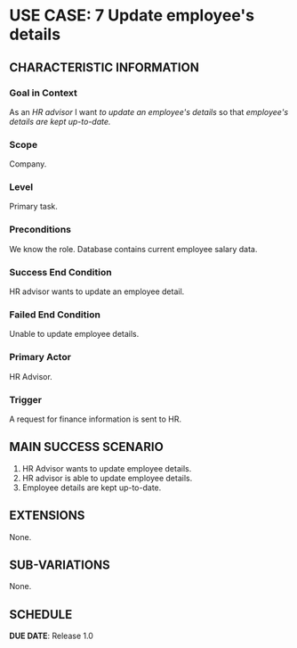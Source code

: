 # USE CASE: 7 Update employee's details

## CHARACTERISTIC INFORMATION

### Goal in Context

As an *HR advisor* I want *to update an employee's details* so that *employee's details are kept up-to-date.*

### Scope

Company.

### Level

Primary task.

### Preconditions

We know the role.  Database contains current employee salary data.

### Success End Condition

HR advisor wants to update an employee detail.

### Failed End Condition

Unable to update employee details.

### Primary Actor

HR Advisor.

### Trigger

A request for finance information is sent to HR.

## MAIN SUCCESS SCENARIO

1. HR Advisor wants to update employee details.
2. HR advisor is able to update employee details.
3. Employee details are kept up-to-date.

## EXTENSIONS

None.

## SUB-VARIATIONS

None.

## SCHEDULE

**DUE DATE**: Release 1.0
